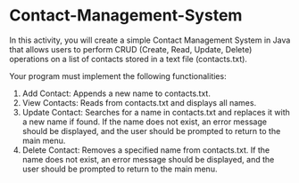 # Contact-Management-System
In this activity, you will create a simple Contact Management System in Java that allows users to perform CRUD (Create, Read, Update, Delete) operations on a list of contacts stored in a text file (contacts.txt).

Your program must implement the following functionalities:

1. Add Contact: Appends a new name to contacts.txt.
2. View Contacts: Reads from contacts.txt and displays all names.
3. Update Contact: Searches for a name in contacts.txt and replaces it with a new name if found.  If the name does not exist, an error message should be displayed, and the user should be prompted to return to the main menu.
4. Delete Contact: Removes a specified name from contacts.txt. If the name does not exist, an error message should be displayed, and the user should be prompted to return to the main menu.

